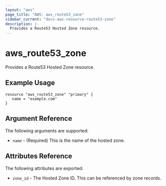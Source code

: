 ```yaml
---
layout: "aws"
page_title: "AWS: aws_route53_zone"
sidebar_current: "docs-aws-resource-route53-zone"
description: |-
  Provides a Route53 Hosted Zone resource.
---
```


# aws\_route53\_zone

Provides a Route53 Hosted Zone resource.

## Example Usage

```
resource "aws_route53_zone" "primary" {
   name = "example.com"
}
```

## Argument Reference

The following arguments are supported:

* `name` - (Required) This is the name of the hosted zone.

## Attributes Reference

The following attributes are exported:

* `zone_id` - The Hosted Zone ID. This can be referenced by zone records.

